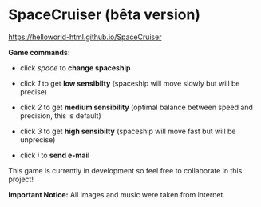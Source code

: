 # SpaceCruiser (bêta version)
https://helloworld-html.github.io/SpaceCruiser

**Game commands:**

 - click *space* to **change spaceship**
 
 - click *1* to get **low sensibilty** (spaceship will move slowly but will be precise)
 
 - click *2* to get **medium sensibility** (optimal balance between speed and precision, this is default)
 
 - click *3* to get **high sensibilty** (spaceship will move fast but will be unprecise)
 
 - click *i* to **send e-mail**
 
This game is currently in development so feel free to collaborate in this project!
 
**Important Notice:** All images and music were taken from internet.
 

